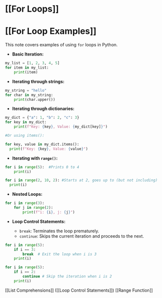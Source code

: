 # [[For Loops]]
# [[For Loop Examples]] 
This note covers examples of using `for` loops in Python.

* **Basic Iteration:**

```python
my_list = [1, 2, 3, 4, 5]
for item in my_list:
    print(item)
```

* **Iterating through strings:**

```python
my_string = "hello"
for char in my_string:
    print(char.upper())
```

* **Iterating through dictionaries:**

```python
my_dict = {"a": 1, "b": 2, "c": 3}
for key in my_dict:
    print(f"Key: {key}, Value: {my_dict[key]}")

#Or using items():

for key, value in my_dict.items():
  print(f"Key: {key}, Value: {value}")
```

* **Iterating with `range()`:**

```python
for i in range(5):  #Prints 0 to 4
    print(i)

for i in range(2, 10, 2): #Starts at 2, goes up to (but not including) 10, incrementing by 2.
  print(i)
```


* **Nested Loops:**

```python
for i in range(3):
    for j in range(2):
        print(f"i: {i}, j: {j}")
```

* **Loop Control Statements:**

    * `break`: Terminates the loop prematurely.
    * `continue`: Skips the current iteration and proceeds to the next.

```python
for i in range(5):
    if i == 3:
        break  # Exit the loop when i is 3
    print(i)

for i in range(5):
    if i == 2:
        continue # Skip the iteration when i is 2
    print(i)

```

[[List Comprehensions]]  ([[Loop Control Statements]]) [[Range Function]]
